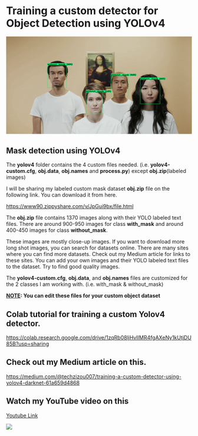 # Training a custom detector for Object Detection using YOLOv4

![](z.gif)

## **Mask detection using YOLOv4**

The **yolov4** folder contains the 4 custom files needed. (i.e. **yolov4-custom.cfg**, **obj.data**, **obj.names** and **process.py**) except **obj.zip**(labeled images)

I will be sharing my labeled custom mask dataset **obj.zip** file on the following link. You can download it from here.

https://www90.zippyshare.com/v/JpGui9bx/file.html


The **obj.zip** file contains 1370 images along with their YOLO labeled text files. There are around 900-950 images for class **with_mask** and around 400-450 images for class **without_mask**. 

These images are mostly close-up images. If you want to download more long shot images, you can search for datasets online. There are many sites where you can find more datasets. Check out my Medium article for links to these sites. You can add your own images and their YOLO labeled text files to the dataset. Try to find good quality images.

The **yolov4-custom.cfg**, **obj.data**, and **obj.names** files are customized for the 2 classes I am working with. (i.e. with_mask & without_mask) 

**<ins>NOTE</ins>: You can edit these files for your custom object dataset**



## Colab tutorial for training a custom Yolov4 detector. 

https://colab.research.google.com/drive/1zqRb08ljHvIIMR4fgAXeNy1kUtjDU85B?usp=sharing

## Check out my Medium article on this.

https://medium.com/@techzizou007/training-a-custom-detector-using-yolov4-darknet-61a659d4868

## Watch my YouTube video on this 

[Youtube Link](https://www.youtube.com)


![](video2.gif)




